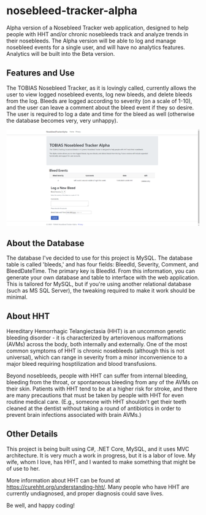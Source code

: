 # nosebleed-tracker-alpha
Alpha version of a Nosebleed Tracker web application, designed to help people with HHT and/or chronic nosebleeds track and analyze trends in their nosebleeds. The Alpha version will be able to log and manage nosebleed events for a single user, and will have no analytics features. Analytics will be built into the Beta version.

## Features and Use
The TOBIAS Nosebleed Tracker, as it is lovingly called, currently allows the user to view logged nosebleed events, log new bleeds, and delete bleeds from the log. Bleeds are logged according to severity (on a scale of 1-10), and the user can leave a comment about the bleed event if they so desire. The user is required to log a date and time for the bleed as well (otherwise the database becomes very, very unhappy).

![Nosebleed Tracker Screenshot](/tracker-screenshot.png)

## About the Database
The database I've decided to use for this project is MySQL. The database table is called 'bleeds,' and has four fields: BleedId, Severity, Comment, and BleedDateTime. The primary key is BleedId. From this information, you can generate your own database and table to interface with the web application. This is tailored for MySQL, but if you're using another relational database (such as MS SQL Server), the tweaking required to make it work should be minimal.

## About HHT
Hereditary Hemorrhagic Telangiectasia (HHT) is an uncommon genetic bleeding disorder - it is characterized by arteriovenous malformations (AVMs) across the body, both internally and externally. One of the most common symptoms of HHT is chronic nosebleeds (although this is not universal), which can range in severity from a minor inconvenience to a major bleed requiring hosptilization and blood transfusions.  

Beyond nosebleeds, people with HHT can suffer from internal bleeding, bleeding from the throat, or spontaneous bleeding from any of the AVMs on their skin. Patients with HHT tend to be at a higher risk for stroke, and there are many precautions that must be taken by people with HHT for even routine medical care. (E.g., someone with HHT shouldn't get their teeth cleaned at the dentist without taking a round of antibiotics in order to prevent brain infections associated with brain AVMs.) 

## Other Details
This project is being built using C#, .NET Core, MySQL, and it uses MVC architecture. It is very much a work in progress, but it is a labor of love. My wife, whom I love, has HHT, and I wanted to make something that might be of use to her.  

More information about HHT can be found at https://curehht.org/understanding-hht/. Many people who have HHT are currently undiagnosed, and proper diagnosis could save lives. 

Be well, and happy coding!

